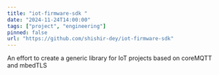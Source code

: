 ```yaml
---
title: "iot-firmware-sdk "
date: "2024-11-24T14:00:00"
tags: ["project", "engineering"]
pinned: false
url: "https://github.com/shishir-dey/iot-firmware-sdk"
---
```


An effort to create a generic library for IoT projects based on coreMQTT and mbedTLS